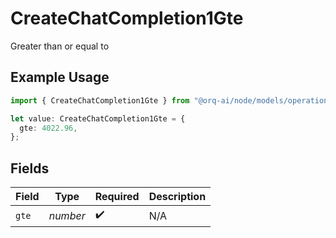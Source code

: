 # CreateChatCompletion1Gte

Greater than or equal to

## Example Usage

```typescript
import { CreateChatCompletion1Gte } from "@orq-ai/node/models/operations";

let value: CreateChatCompletion1Gte = {
  gte: 4022.96,
};
```

## Fields

| Field              | Type               | Required           | Description        |
| ------------------ | ------------------ | ------------------ | ------------------ |
| `gte`              | *number*           | :heavy_check_mark: | N/A                |